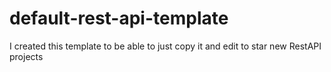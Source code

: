 # default-rest-api-template

I created this template to be able to just copy it and edit to star new RestAPI projects
